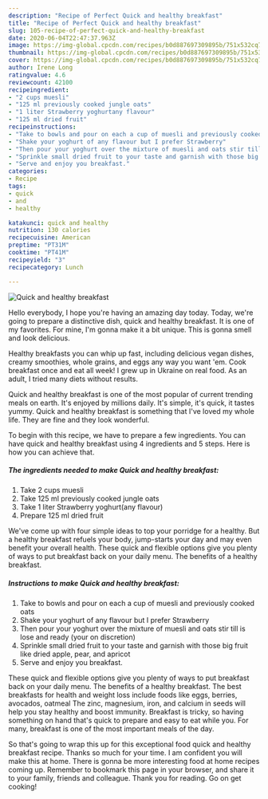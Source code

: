 ```yaml
---
description: "Recipe of Perfect Quick and healthy breakfast"
title: "Recipe of Perfect Quick and healthy breakfast"
slug: 105-recipe-of-perfect-quick-and-healthy-breakfast
date: 2020-06-04T22:47:37.963Z
image: https://img-global.cpcdn.com/recipes/b0d887697309895b/751x532cq70/quick-and-healthy-breakfast-recipe-main-photo.jpg
thumbnail: https://img-global.cpcdn.com/recipes/b0d887697309895b/751x532cq70/quick-and-healthy-breakfast-recipe-main-photo.jpg
cover: https://img-global.cpcdn.com/recipes/b0d887697309895b/751x532cq70/quick-and-healthy-breakfast-recipe-main-photo.jpg
author: Irene Long
ratingvalue: 4.6
reviewcount: 42100
recipeingredient:
- "2 cups muesli"
- "125 ml previously cooked jungle oats"
- "1 liter Strawberry yoghurtany flavour"
- "125 ml dried fruit"
recipeinstructions:
- "Take to bowls and pour on each a cup of muesli and previously cooked oats"
- "Shake your yoghurt of any flavour but I prefer Strawberry"
- "Then pour your yoghurt over the mixture of muesli and oats stir till is lose and ready (your on discretion)"
- "Sprinkle small dried fruit to your taste and garnish with those big fruit like dried apple, pear, and apricot"
- "Serve and enjoy you breakfast."
categories:
- Recipe
tags:
- quick
- and
- healthy

katakunci: quick and healthy 
nutrition: 130 calories
recipecuisine: American
preptime: "PT31M"
cooktime: "PT41M"
recipeyield: "3"
recipecategory: Lunch

---
```



![Quick and healthy breakfast](https://img-global.cpcdn.com/recipes/b0d887697309895b/751x532cq70/quick-and-healthy-breakfast-recipe-main-photo.jpg)

Hello everybody, I hope you're having an amazing day today. Today, we're going to prepare a distinctive dish, quick and healthy breakfast. It is one of my favorites. For mine, I'm gonna make it a bit unique. This is gonna smell and look delicious.

Healthy breakfasts you can whip up fast, including delicious vegan dishes, creamy smoothies, whole grains, and eggs any way you want &#39;em. Cook breakfast once and eat all week! I grew up in Ukraine on real food. As an adult, I tried many diets without results.

Quick and healthy breakfast is one of the most popular of current trending meals on earth. It's enjoyed by millions daily. It's simple, it's quick, it tastes yummy. Quick and healthy breakfast is something that I've loved my whole life. They are fine and they look wonderful.


To begin with this recipe, we have to prepare a few ingredients. You can have quick and healthy breakfast using 4 ingredients and 5 steps. Here is how you can achieve that.

<!--inarticleads1-->

##### The ingredients needed to make Quick and healthy breakfast:

1. Take 2 cups muesli
1. Take 125 ml previously cooked jungle oats
1. Take 1 liter Strawberry yoghurt(any flavour)
1. Prepare 125 ml dried fruit


We&#39;ve come up with four simple ideas to top your porridge for a healthy. But a healthy breakfast refuels your body, jump-starts your day and may even benefit your overall health. These quick and flexible options give you plenty of ways to put breakfast back on your daily menu. The benefits of a healthy breakfast. 

<!--inarticleads2-->

##### Instructions to make Quick and healthy breakfast:

1. Take to bowls and pour on each a cup of muesli and previously cooked oats
1. Shake your yoghurt of any flavour but I prefer Strawberry
1. Then pour your yoghurt over the mixture of muesli and oats stir till is lose and ready (your on discretion)
1. Sprinkle small dried fruit to your taste and garnish with those big fruit like dried apple, pear, and apricot
1. Serve and enjoy you breakfast.


These quick and flexible options give you plenty of ways to put breakfast back on your daily menu. The benefits of a healthy breakfast. The best breakfasts for health and weight loss include foods like eggs, berries, avocados, oatmeal The zinc, magnesium, iron, and calcium in seeds will help you stay healthy and boost immunity. Breakfast is tricky, so having something on hand that&#39;s quick to prepare and easy to eat while you. For many, breakfast is one of the most important meals of the day. 

So that's going to wrap this up for this exceptional food quick and healthy breakfast recipe. Thanks so much for your time. I am confident you will make this at home. There is gonna be more interesting food at home recipes coming up. Remember to bookmark this page in your browser, and share it to your family, friends and colleague. Thank you for reading. Go on get cooking!
